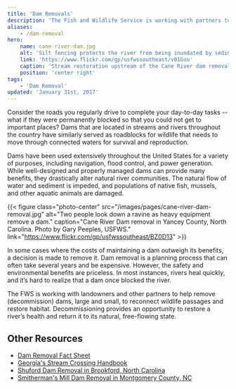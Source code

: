 ```yaml
---
title: 'Dam Removals'
description: 'The Fish and Wildlife Service is working with partners to help remove old/outdated dams, large and small, to reconnect wildlife passages and restore habitat.'
aliases:
    - /dam-removal
hero:
    name: cane-river-dam.jpg
    alt: 'Silt fencing protects the river from being inundated by sediment from the construction site.'
    link: 'https://www.flickr.com/gp/usfwssoutheast/v01Gsu'
    caption: 'Stream restoration upstream of the Cane River dam removal site. Photo by Gary Peeples, USFWS.'
    position: 'center right'
tags:
    - 'Dam Removal'
updated: 'January 31st, 2017'
---
```


Consider the roads you regularly drive to complete your day-to-day tasks --what if they were permanently blocked so that you could not get to important places? Dams that are located in streams and rivers throughout the country have similarly served as roadblocks for wildlife that needs to move through connected waters for survival and reproduction.

Dams have been used extensively throughout the United States for a variety of purposes, including navigation, flood control, and power generation. While well-designed and properly managed dams can provide many benefits, they drastically alter natural river communities. The natural flow of water and sediment is impeded, and populations of native fish, mussels, and other aquatic animals are damaged.

{{< figure class="photo-center" src="/images/pages/cane-river-dam-removal.jpg" alt="Two people look down a ravine as heavy equipment remove a dam." caption="Cane River Dam removal in Yancey County, North Carolina. Photo by Gary Peeples, USFWS." link="https://www.flickr.com/gp/usfwssoutheast/BZ0D13" >}}

In some cases where the costs of maintaining a dam outweigh its benefits, a decision is made to remove it. Dam removal is a planning process that can often take several years and be expensive. However, the safety and environmental benefits are priceless. In most instances, rivers heal quickly, and it’s hard to realize that a dam once blocked the river.

The FWS is working with landowners and other partners to help remove (decommission) dams, large and small, to reconnect wildlife passages and restore habitat. Decommissioning provides an opportunity to restore a river’s health and return it to its natural, free-flowing state.

## Other Resources

- [Dam Removal Fact Sheet](/pdf/fact-sheet/dam-removal.pdf)
- [Georgia's Stream Crossing Handbook](/pdf/georgia-stream-crossing-handbook.pdf)
- [Shuford Dam Removal in Brookford, North Carolina](https://www.americanrivers.org/2016/08/shuford-dam-removal/)
- [Smitherman's Mill Dam Removal in Montgomery County, NC](http://www.piedmontconservation.org/smithermans)
